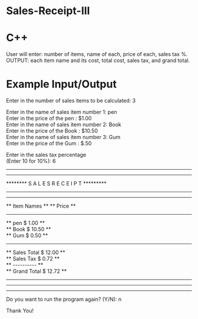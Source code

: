 # Sales-Receipt-III
# C++
User will enter: number of items, name of each, price of each, sales tax %. OUTPUT: each item name and its cost, total cost, sales tax, and grand total.
# Example Input/Output
Enter in the number of sales items to be calculated: 3                                                   
                                                                                                         
Enter in the name of sales item number 1: pen                                                            
Enter in the price of the pen : $1.00                                                                    
Enter in the name of sales item number 2: Book                                                           
Enter in the price of the Book : $10.50                                                                  
Enter in the name of sales item number 3: Gum                                                            
Enter in the price of the Gum : $.50                                                                     
                                                                                                         
Enter in the sales tax percentage                                                                        
(Enter 10 for 10%): 6                                                                                    
                                                                                                         
*********************************************                                                            
*********************************************                                                            
********  S A L E S  R E C E I P T  *********                                                            
*********************************************                                                            
**              **        **               **                                                            
**  Item Names  **        **   Price       **                                                            
*********************************************                                                            
**  pen                   $    1.00        **                                                             
**  Book                  $    10.50       **                                                           
**  Gum                   $    0.50        **                                                             
*********************************************                                                            
**  Sales Total          $   12.00         **                                                              
**  Sales Tax            $    0.72         **                                                              
**                        ----------       **                                                            
**  Grand Total          $   12.72         **                                                              
**                                         **                                                            
*********************************************                                                            
*********************************************                                                            
                                                                                                         
Do you want to run the program again? (Y/N): n                                                           
                                                                                                         
Thank You!                                                                                                          
                         
